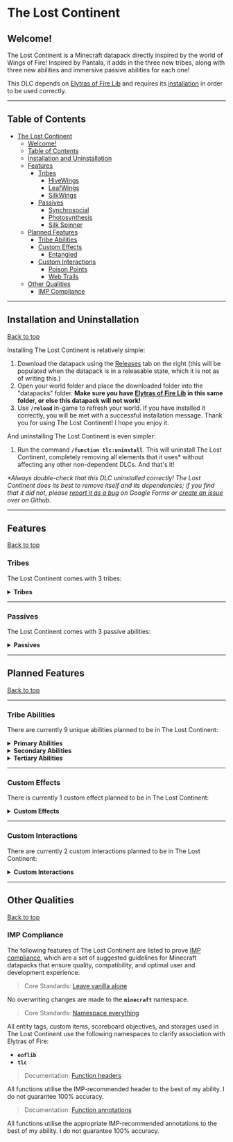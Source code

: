# The Lost Continent

## Welcome!

The Lost Continent is a Minecraft datapack directly inspired by the world of Wings of Fire! Inspired by Pantala, it adds in the three new tribes, along with three new abilities and immersive passive abilities for each one!

This DLC depends on [Elytras of Fire Lib](https://github.com/iHeronGH/Elytras-of-Fire-Lib) and requires its [installation](#installation-and-uninstallation) in order to be used correctly.

---

## Table of Contents

- [The Lost Continent](#the-lost-continent)
  - [Welcome!](#welcome)
  - [Table of Contents](#table-of-contents)
  - [Installation and Uninstallation](#installation-and-uninstallation)
  - [Features](#features)
    - [Tribes](#tribes)
      - [HiveWings](#hivewings)
      - [LeafWings](#leafwings)
      - [SilkWings](#silkwings)
    - [Passives](#passives)
      - [Synchrosocial](#synchrosocial)
      - [Photosynthesis](#photosynthesis)
      - [Silk Spinner](#silk-spinner)
  - [Planned Features](#planned-features)
    - [Tribe Abilities](#tribe-abilities)
    - [Custom Effects](#custom-effects)
      - [Entangled](#entangled)
    - [Custom Interactions](#custom-interactions)
      - [Poison Points](#poison-points)
      - [Web Trails](#web-trails)
  - [Other Qualities](#other-qualities)
    - [IMP Compliance](#imp-compliance)

---

## Installation and Uninstallation

[Back to top](#)

Installing The Lost Continent is relatively simple:

1. Download the datapack using the [Releases](https://github.com/iHeronGH/The-Lost-Continent/releases) tab on the right (this will be populated when the datapack is in a releasable state, which it is not as of writing this.)
2. Open your world folder and place the downloaded folder into the "datapacks" folder. **Make sure you have [Elytras of Fire Lib](https://github.com/iHeronGH/Elytras-of-Fire-Lib/releases) in this same folder, or else this datapack will not work!**
3. Use **`/reload`** in-game to refresh your world. If you have installed it correctly, you will be met with a successful installation message. Thank you for using The Lost Continent! I hope you enjoy it.

And uninstalling The Lost Continent is even simpler:

1. Run the command **`/function tlc:uninstall`**. This will uninstall The Lost Continent, completely removing all elements that it uses\* without affecting any other non-dependent DLCs. And that's it!

 *\*Always double-check that this DLC uninstalled correctly! The Lost Continent does its best to remove itself and its dependencies; if you find that it did not, please [report it as a bug](https://docs.google.com/forms/d/e/1FAIpQLSfm4wEvcERhBCxIhuzV7Gi4yX_sYCBn8zpUE2acBfyOEFW7OA/viewform?usp=sf_link) on Google Forms or [create an issue](https://github.com/iHeronGH/The-Lost-Continent/issues) over on Github.*

---

## Features

[Back to top](#)

### Tribes

The Lost Continent comes with 3 tribes:

<details>

**<summary> Tribes </summary>**

[Back to top](#)

#### HiveWings

> *"The HiveWings are a cooperative bunch, able to work together in unison to accomplish great things. Between the wicked stingers they wield and the foul stench they can weaponize, even alone they are ferocious combatants, but together they are unstoppable."*
> *\- C*

Passive Abilities: [Synchrosocial](#synchrosocial)<br>
Primary Ability: [Acid Spray](#tribe-abilities)<br>
Secondary Ability: [Hive Mind](#tribe-abilities)<br>
Tertiary Ability: [Sting Strike](#tribe-abilities)

Innate Attributes:

- Strength 2

#### LeafWings

> *"The LeafWings are the epitome of adaptation. Having lost their forest homes to a savage war, they've honed their affinity for nature over thousands of years in the form of Leafspeak, and by using this they can converse with and command flora to uncanny degrees."*
> *\- C*

Passive Abilities: [Photosynthesis](#photosynthesis)<br>
Primary Ability: [Fury Shift](#tribe-abilities)<br>
Secondary Ability: [Leafspeak](#tribe-abilities)<br>
Tertiary Ability: [Venom Aura](#tribe-abilities)

Innate Attributes:

- Speed 1
- Strength 1

#### SilkWings

> *"The SilkWings are a deceptively passive tribe. Able to produce silk stronger than nearly any other material known to dragonkind, they use this to ensnare prey and opponents alike. Angering a SilkWing takes guts, time... and a lot of stupidity."*
> *\- C*

Passive Abilities: [Silk Spinner](#silk-spinner)<br>
Primary Ability: [Silk Shot](#tribe-abilities)<br>
Secondary Ability: [Sense](#tribe-abilities)<br>
Tertiary Ability: [Webbing](#tribe-abilities)

Innate Attributes:

- Speed 2

</details>

---

### Passives

The Lost Continent comes with 3 passive abilities:

<details>

**<summary> Passives </summary>**

[Back to top](#)

#### Synchrosocial

Synchrosocial is a [HiveWing](#hivewings) passive ability. It gives varying levels of Speed depending on how many other HiveWings are around the user.

| Level |     Activation     |    Effect    | Charge Duration | Cooldown |
| :---: | :----------------: | :----------: | :-------------: | :------: |
|   1   | 2 nearby HiveWings | Speed 1 (1s) |       ---       |   ---    |
|   2   | 3 nearby HiveWings | Speed 2 (3s) |       ---       |   ---    |
|   3   | 4 nearby HiveWings | Speed 3 (5s) |       ---       |   ---    |

#### Photosynthesis

Photosynthesis is a [LeafWing](#leafwings) passive ability. It gives variable levels of Regeneration depending on the time of day.

| Level |          Activation           |       Effect        | Charge Duration | Cooldown |
| :---: | :---------------------------: | :-----------------: | :-------------: | :------: |
|   1   | Time is between dawn and dusk | Regeneration 2 (2s) |       ---       |   20s    |

#### Silk Spinner

Silk Spinner is a [SilkWing](#silkwings) passive ability. It has special interactions with certain abilities and has a charge rate of 300 charges per second, which can be increased by different means.

| Level | Activation |                              Effect                               | Charge Duration | Cooldown |
| :---: | :--------: | :---------------------------------------------------------------: | :-------------: | :------: |
|   1   | Automatic  |  Silk Shot becomes Silk Snipe, shooting a straight line of silk   |       3s        |   ---    |
|   2   | Automatic  |  Silk Shot becomes Silk Snipe, shooting a straight line of silk   |       4s        |   ---    |
|   3   | Automatic  |  Silk Shot becomes Silk Snipe, shooting a straight line of silk   |       5s        |   ---    |
|   4   | Automatic  | Silk Shot becomes Silk Burst, blasting three arcing lines of silk |       6s        |   ---    |
|   5   | Automatic  | Silk Shot becomes Silk Burst, blasting three arcing lines of silk |       6s        |   ---    |

</details>

---

## Planned Features

[Back to top](#)

---

### Tribe Abilities

There are currently 9 unique abilities planned to be in The Lost Continent:

<details>

**<summary> Primary Abilities </summary>**

[Back to top](#)

|  Ability   |         Tribes          | Cooldown |     Activation      |                    Self Effects                     |                                                                                                                                                                                                                          Enemy Effects                                                                                                                                                                                                                           |
| :--------: | :---------------------: | :------: | :-----------------: | :-------------------------------------------------: | :--------------------------------------------------------------------------------------------------------------------------------------------------------------------------------------------------------------------------------------------------------------------------------------------------------------------------------------------------------------------------------------------------------------------------------------------------------------: |
| Acid Spray | [HiveWings](#hivewings) |   10s    | Sneak + Right-click |                         ---                         |                                                                                                                                                                                                                  Wither 3 (2s)<br>Nausea 1 (8s)                                                                                                                                                                                                                  |
| Fury Shift | [LeafWings](#leafwings) |   10s    | Sneak + Right-click |                         ---                         |                                                                                                                                       **Poison Dart Mode:**<br>![Full Heart](images/full_heart.png)<br>Poison 2 (3s)<br><br>**Sap Sling Mode:**<br>Slowness 3 (4s)<br>Weakness 1 (4s)                                                                                                                                        |
| Fury Shift | [LeafWings](#leafwings) |   ---    |     Right-click     | Toggles between Poison Dart mode and Sap Sling mode |                                                                                                                                                                                                                               ---                                                                                                                                                                                                                                |
| Silk Shot  | [SilkWings](#silkwings) |   10s    | Sneak + Right-click |       Consumes 3,600 charges of Silk Spinner        | **Silk Snipe:**<br>![Three-Quarters Heart](images/three_quarters_heart.png)<br>Mining Fatigue 1 (4s)<br><br>*Silk Spinner 1:*<br>Slowness 1 (4s)<br>*Silk Spinner 2:*<br>Slowness 1 (5s)<br>*Silk Spinner 3:*<br>Slowness 2 (5s)<br><br>**Silk Burst:**<br>![Full Heart](images/full_heart.png)<br>Mining Fatigue 2 (4s)<br><br>*Silk Spinner 1:*<br>Slowness 3 (4s)<br>*Silk Spinner 2:*<br>Slowness 3 (5s) |

</details>

<details>

**<summary> Secondary Abilities </summary>**

[Back to top](#)

|  Ability  |         Tribes          | Cooldown | Activation  |                                                                                                                    Self Effects                                                                                                                    |                                       Enemy Effects                                       |
| :-------: | :---------------------: | :------: | :---------: | :------------------------------------------------------------------------------------------------------------------------------------------------------------------------------------------------------------------------------------------------: | :---------------------------------------------------------------------------------------: |
| Hive Mind | [HiveWings](#hivewings) |   24s    | Right-click | Strength 2 (6s)<br><br>**[Synchrosocial](#synchrosocial) 1:**<br>Speed 2 (6s)<br><br>**[Synchrosocial](#synchrosocial) 2:**<br>Speed 3 (6s)<br><br>**[Synchrosocial](#synchrosocial) 3:**<br>Speed 3 (6s)<br>Nearby HiveWings gain Strength 2 (6s) |                                            ---                                            |
| Leafspeak | [LeafWings](#leafwings) |   24s    | Right-click |                                                                                                                 Resistance 1 (6s)                                                                                                                  | Summons 3 Poison Points randomly placed within a short radius, each lasting for 8 seconds |
|   Sense   | [SilkWings](#silkwings) |   ---    |    Hold     |                                                                         Creates aural and visual indicators detecting nearby enemies, growing in frequency with proximity                                                                          |                                            ---                                            |

</details>

<details>

**<summary> Tertiary Abilities </summary>**

[Back to top](#)

|   Ability    |         Tribes          | Cooldown | Activation  |                  Self Effects                  |                                                     Enemy Effects                                                     |
| :----------: | :---------------------: | :------: | :---------: | :--------------------------------------------: | :-------------------------------------------------------------------------------------------------------------------: |
| Sting Strike | [HiveWings](#hivewings) |   40s    |    Melee    |                      ---                       | **Paralysis Mode:**<br>Slowness 5 (8s)<br>Weakness 2 (8s)<br><br>**Poison Mode:**<br>Poison 4 (8s)<br>Weakness 2 (5s) |
| Sting Strike | [HiveWings](#hivewings) |   ---    | Right-click | Toggles between Paralysis mode and Poison mode |                                                          ---                                                          |
|  Venom Aura  | [LeafWings](#leafwings) |   12s    |    Melee    |                      ---                       |                                                          ---                                                          |
|   Webbing    | [SilkWings](#silkwings) |   12s    |    Melee    |                      ---                       |                                    Slowness 3 (6s)<br>[Entangled](#entangled) (6s)                                    |
|   Webbing    | [SilkWings](#silkwings) |   ---    |    Hold     |        Silk Spinner charges 33% faster         |                                                          ---                                                          |

</details>

---

### Custom Effects

There is currently 1 custom effect planned to be in The Lost Continent:

<details>

**<summary> Custom Effects </summary>**

[Back to top](#)

#### Entangled

Entangled is a custom effect that forces those affected by it to leave a path of [Web Trails](#web-trails).

|           Ability           | Level |      Interaction       |
| :-------------------------: | :---: | :--------------------: |
| [Webbing](#tribe-abilities) |   1   | Applies Entangled (6s) |

</details>

---

### Custom Interactions

There are currently 2 custom interactions planned to be in The Lost Continent:

<details>

**<summary> Custom Interactions </summary>**

[Back to top](#)

#### Poison Points

Poison Points are decently-sized pools of toxins that inflict nasty effects on those who wander into them.

|     Tribe     |           Interaction            |
| :-----------: | :------------------------------: |
| Non-LeafWings | Poison 4 (2s)<br>Slowness 2 (2s) |

#### Web Trails

Web Trails are small blobs of silk left behind by those affected by Entangled. While most tribes caught in them will be negatively affected, SilkWings can use these webs to gain special buffs.

|     Tribe     |                   Interaction                   |
| :-----------: | :---------------------------------------------: |
| Non-SilkWings |                 Slowness 2 (3s)                 |
|   SilkWings   | Speed 3 (3s)<br>Silk Spinner charges 20% faster |

</details>

---

## Other Qualities

[Back to top](#)

### IMP Compliance

The following features of The Lost Continent are listed to prove [IMP compliance](https://github.com/Arcensoth/imp-spec), which are a set of suggested guidelines for Minecraft datapacks that ensure quality, compatibility, and optimal user and development experience.

> Core Standards: [Leave vanilla alone](https://github.com/Arcensoth/imp-spec/blob/master/docs/imp_core.md#1-leave-vanilla-alone)

No overwriting changes are made to the **`minecraft`** namespace.

> Core Standards: [Namespace everything](https://github.com/Arcensoth/imp-spec/blob/master/docs/imp_core.md#2-namespace-everything)

All entity tags, custom items, scoreboard objectives, and storages used in The Lost Continent use the following namespaces to clarify association with Elytras of Fire:

- **`eoflib`**
- **`tlc`**

> Documentation: [Function headers](https://github.com/Arcensoth/imp-spec/blob/master/docs/imp_doc.md#function-headers)

All functions utilise the IMP-recommended header to the best of my ability. I do not guarantee 100% accuracy.

> Documentation: [Function annotations](https://github.com/Arcensoth/imp-spec/blob/master/docs/imp_doc.md#function-annotations)

All functions utilise the appropriate IMP-recommended annotations to the best of my ability. I do not guarantee 100% accuracy.
